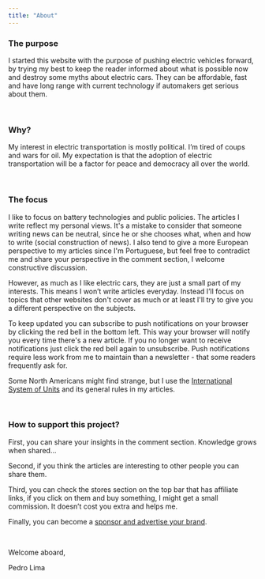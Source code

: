 ```yaml
---
title: "About"
---
```


### The purpose

I started this website with the purpose of pushing electric vehicles forward, by trying my best to keep the reader informed about what is possible now and destroy some myths about electric cars. They can be affordable, fast and have long range with current technology if automakers get serious about them.

 

### Why?

My interest in electric transportation is mostly political. I’m tired of coups and wars for oil. My expectation is that the adoption of electric transportation will be a factor for peace and democracy all over the world.

 

### The focus

I like to focus on battery technologies and public policies. The articles I write reflect my personal views. It's a mistake to consider that someone writing news can be neutral, since he or she chooses what, when and how to write (social construction of news). I also tend to give a more European perspective to my articles since I'm Portuguese, but feel free to contradict me and share your perspective in the comment section, I welcome constructive discussion.

However, as much as I like electric cars, they are just a small part of my interests. This means I won’t write articles everyday. Instead I’ll focus on topics that other websites don't cover as much or at least I'll try to give you a different perspective on the subjects.

To keep updated you can subscribe to push notifications on your browser by clicking the red bell in the bottom left. This way your browser will notify you every time there's a new article. If you no longer want to receive notifications just click the red bell again to unsubscribe. Push notifications require less work from me to maintain than a newsletter - that some readers frequently ask for.

Some North Americans might find strange, but I use the [International System of Units](https://en.wikipedia.org/wiki/International_System_of_Units) and its general rules in my articles.

 

### How to support this project?

First, you can share your insights in the comment section. Knowledge grows when shared...

Second, if you think the articles are interesting to other people you can share them.

Third, you can check the stores section on the top bar that has affiliate links, if you click on them and buy something, I might get a small commission. It doesn’t cost you extra and helps me.

Finally, you can become a [sponsor and advertise your brand](/advertise-on-pushevs/).

 

Welcome aboard,

Pedro Lima
